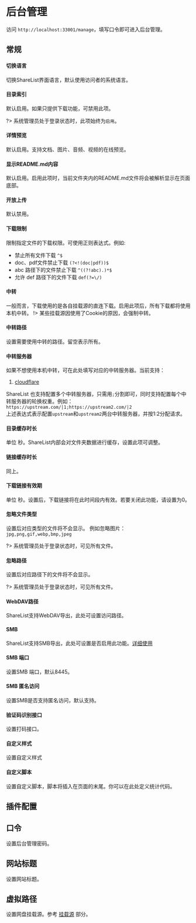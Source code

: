 # 后台管理
访问 ```http://localhost:33001/manage```，填写口令即可进入后台管理。

## 常规

#### 切换语言
切换ShareList界面语言，默认使用访问者的系统语言。

#### 目录索引
默认启用。如果只提供下载功能，可禁用此项。

?> 系统管理员处于登录状态时，此项始终为```启用```。

#### 详情预览
默认启用。支持文档、图片、音频、视频的在线预览。

#### 显示README.md内容
默认启用。启用此项时，当前文件夹内的README.md文件将会被解析显示在页面底部。

#### 开放上传
默认禁用。

#### 下载限制
限制指定文件的下载权限。可使用正则表达式。例如:
* 禁止所有文件下载 ```^$```
* doc、pdf文件禁止下载 ```(?<!(doc|pdf))$```
* abc 路径下的文件禁止下载 ```^((?!abc).)*$```
* 允许 def 路径下的文件下载 ```def(?=\/)```

#### 中转
一般而言，下载使用的是各自挂载源的直连下载。启用此项后，所有下载都将使用本机中转。
!> 某些挂载源因使用了Cookie的原因，会强制中转。

#### 中转路径
设置需要使用中转的路径。留空表示所有。

#### 中转服务器
如果不想使用本机中转，可在此处填写对应的中转服务器。当前支持：
1. [cloudflare](zh-cn/advance?id=cf-worker中转)

ShareList 也支持配置多个中转服务器，只需用```;```分割即可，同时支持配置每个中转服务器的轮换权重。例如：   
```https://upstream.com/|1;https://upstream2.com/|2```   
上述表达式表示配置```upstream```和```upstream2```两台中转服务器，并按1:2分配请求。  

#### 目录缓存时长
单位 秒。ShareList内部会对文件夹数据进行缓存，设置此项可调整。

#### 链接缓存时长
同上。

#### 下载链接有效期
单位 秒。设置后，下载链接将在此时间段内有效。若要关闭此功能，请设置为0。  

#### 忽略文件类型
设置后对应类型的文件将不会显示。
例如忽略图片：```jpg,png,gif,webp,bmp,jpeg```

?> 系统管理员处于登录状态时，可见所有文件。

#### 忽略路径
设置后对应路径下的文件将不会显示。

?> 系统管理员处于登录状态时，可见所有文件。

#### WebDAV路径
ShareList支持WebDAV导出，此处可设置访问路径。

#### SMB
ShareList支持SMB导出，此处可设置是否启用此功能。[详细使用](zh-cn/advance?id=SMB)

#### SMB 端口
设置SMB 端口，默认8445。

#### SMB 匿名访问
设置SMB是否支持匿名访问，默认支持。

#### 验证码识别接口
设置打码接口。

#### 自定义样式
设置自定义样式

#### 自定义脚本
设置自定义脚本，脚本将插入在页面的末尾。你可以在此处定义统计代码。

## 插件配置

## 口令
设置后台管理密码。

## 网站标题
设置网站标题。

## 虚拟路径
设置网盘挂载源。参考 [挂载源](zh-cn/plugins/README.md) 部分。
